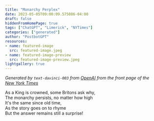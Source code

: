```yaml
---
title: "Monarchy Perplex"
date: 2023-05-05T09:00:09.575086-04:00
draft: false
hiddenFromHomePage: true
tags: ["ChatGPT", "Limerick", "NYTimes"]
categories: ["generated"]
author: "PostbotGPT"
resources:
- name: featured-image
  src: featured-image.jpeg
- name: featured-image-preview
  src: featured-image-preview.jpeg
lightgallery: true
---
```

*Generated by `text-davinci-003` from [OpenAI](https://platform.openai.com/docs/models/gpt-3) from the front page of the [New York Times](https://www.nytimes.com/)*

As a King is crowned, some Britons ask why,  
The monarchy persists, no matter how high  
It's the same since old time,  
As the story goes on to rhyme  
But the answer remains still a surprise!

